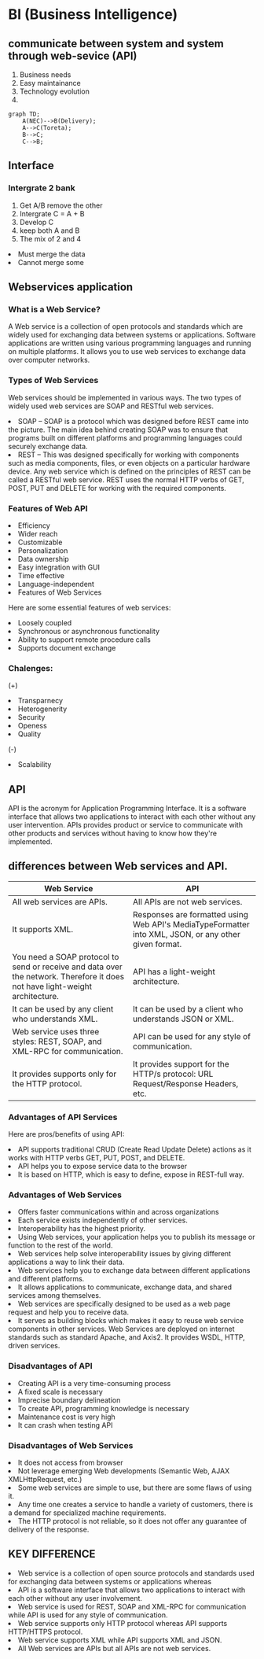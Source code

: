 # BI (Business Intelligence)

## communicate between system and system through web-sevice (API)

1. Business needs
2. Easy maintainance
3. Technology evolution
4.

``` mermaid
graph TD;
    A(NEC)-->B(Delivery);
    A-->C(Toreta);
    B-->C;
    C-->B;
```

## Interface

### Intergrate 2 bank
1. Get A/B remove the other
2. Intergrate C = A + B
3. Develop C
4. keep both A and B
5. The mix of 2 and 4
<li> Must merge the data
<li> Cannot merge some
    
## Webservices application
### What is a Web Service?
A Web service is a collection of open protocols and standards which are widely used for exchanging data between systems or applications.
Software applications are written using various programming languages and running on multiple platforms. It allows you to use web services to exchange data over computer networks.

### Types of Web Services
Web services should be implemented in various ways. The two types of widely used web services are SOAP and RESTful web services.

<li>SOAP – SOAP is a protocol which was designed before REST came into the picture. The main idea behind creating SOAP was to ensure that programs built on different platforms and programming languages could securely exchange data.</li>
<li>REST – This was designed specifically for working with components such as media components, files, or even objects on a particular hardware device. Any web service which is defined on the principles of REST can be called a RESTful web service. REST uses the normal HTTP verbs of GET, POST, PUT and DELETE for working with the required components.</li>

### Features of Web API
<li>Efficiency
<li>Wider reach
<li>Customizable
<li>Personalization
<li>Data ownership
<li>Easy integration with GUI
<li>Time effective
<li>Language-independent
<li>Features of Web Services
    
Here are some essential features of web services:
<li>Loosely coupled
<li>Synchronous or asynchronous functionality
<li>Ability to support remote procedure calls
<li>Supports document exchange

### Chalenges:
(+) 
<li> Transparnecy
<li> Heterogenerity
<li> Security
<li> Openess
<li> Quality
    
(-)
<li> Scalability
    
## API
API is the acronym for Application Programming Interface. It is a software interface that allows two applications to interact with each other without any user intervention.
APIs provides product or service to communicate with other products and services without having to know how they're implemented.

## differences between Web services and API.

|Web Service|	API|
|--|--|
|All web services are APIs.| All APIs are not web services.|
|It supports XML.|Responses are formatted using Web API's MediaTypeFormatter into XML, JSON, or any other given format.|
|You need a SOAP protocol to send or receive and data over the network. Therefore it does not have light-weight architecture.|API has a light-weight architecture.|
|It can be used by any client who understands XML.|It can be used by a client who understands JSON or XML.|
|Web service uses three styles: REST, SOAP, and XML-RPC for communication.|API can be used for any style of communication.|
|It provides supports only for the HTTP protocol.|It provides support for the HTTP/s protocol: URL Request/Response Headers, etc.|

### Advantages of API Services
Here are pros/benefits of using API:
<li>API supports traditional CRUD (Create Read Update Delete) actions as it works with HTTP verbs GET, PUT, POST, and DELETE.
<li>API helps you to expose service data to the browser
<li>It is based on HTTP, which is easy to define, expose in REST-full way.

### Advantages of Web Services
<li>Offers faster communications within and across organizations
<li>Each service exists independently of other services.
<li>Interoperability has the highest priority.
<li>Using Web services, your application helps you to publish its message or function to the rest of the world.
<li>Web services help solve interoperability issues by giving different applications a way to link their data.
<li>Web services help you to exchange data between different applications and different platforms.
<li>It allows applications to communicate, exchange data, and shared services among themselves.
<li>Web services are specifically designed to be used as a web page request and help you to receive data.
<li>It serves as building blocks which makes it easy to reuse web service components in other services. Web Services are deployed on internet standards such as standard Apache, and Axis2. It provides WSDL, HTTP, driven services.

### Disadvantages of API
<li>Creating API is a very time-consuming process
<li>A fixed scale is necessary
<li>Imprecise boundary delineation
<li>To create API, programming knowledge is necessary
<li>Maintenance cost is very high
<li>It can crash when testing API


### Disadvantages of Web Services
<li>It does not access from browser
<li>Not leverage emerging Web developments (Semantic Web, AJAX XMLHttpRequest, etc.)
<li>Some web services are simple to use, but there are some flaws of using it.
<li>Any time one creates a service to handle a variety of customers, there is a demand for specialized machine requirements.
<li>The HTTP protocol is not reliable, so it does not offer any guarantee of delivery of the response.

## KEY DIFFERENCE
<li>Web service is a collection of open source protocols and standards used for exchanging data between systems or applications whereas <li>API is a software interface that allows two applications to interact with each other without any user involvement.
<li>Web service is used for REST, SOAP and XML-RPC for communication while API is used for any style of communication.
<li>Web service supports only HTTP protocol whereas API supports HTTP/HTTPS protocol.
<li>Web service supports XML while API supports XML and JSON.
<li>All Web services are APIs but all APIs are not web services.
